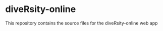 diveRsity-online
========================================================

This repository contains the source files for the diveRsity-online web app